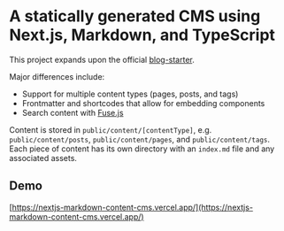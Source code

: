 # A statically generated CMS using Next.js, Markdown, and TypeScript

This project expands upon the official [blog-starter](https://github.com/vercel/next.js/tree/canary/examples/blog-starter).

Major differences include:

- Support for multiple content types (pages, posts, and tags)
- Frontmatter and shortcodes that allow for embedding components
- Search content with [Fuse.js](https://fusejs.io/)

Content is stored in `public/content/[contentType]`, e.g. `public/content/posts`, `public/content/pages`, and `public/content/tags`. Each piece of content has its own directory with an `index.md` file and any associated assets.

## Demo

[https://nextjs-markdown-content-cms.vercel.app/](https://nextjs-markdown-content-cms.vercel.app/)

